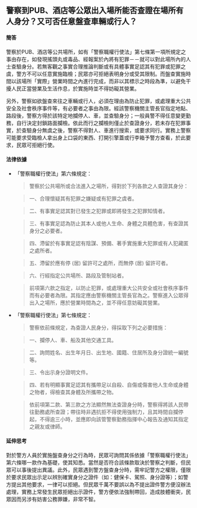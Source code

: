 ## 警察到PUB、酒店等公眾出入場所能否查證在場所有人身分？又可否任意盤查車輛或行人？

#### 簡答


警察於PUB、酒店等公共場所，如有「警察職權行使法」第七條第一項所規定之事由存在，如發現搖頭丸或毒品、經報案於內將有犯罪－－就可以對此場所內的人士查驗身分。若無客觀之事實合理推論判斷或有具體事實足認其有犯罪或犯罪之虞，警方不可以任意實施臨檢；民眾亦可拒絕表明身分或受其限制。而盤查實施時間以該場所「實際」營業時間之內進行完成，而非以其標示之時段為準，以避免干擾人民正當營業及生活作息，於實施時並不得妨礙其營業。

另外，警察如欲盤查來往之車輛或行人，必須在理由為防止犯罪，或處理重大公共安全及社會秩序事件等，有必要者之事由為限。經該警察機關主管長官指定地點、路段後，警察方得於該特定地攔停人、車，並查驗身分；一般員警不得任意變更勤務，自行決定封鎖路面攔檢。依此而行之攔檢則僅止於查證身分，若未存在犯罪事實，於查驗身分無虞之後，警察不得對人、車進行搜索，或要求同行。實務上警察可能要求受臨檢人拿出身上口袋的東西、打開引擎蓋或行李箱予警方查看，於此要求，民眾可拒絕行使。

#### 法律依據

* 「警察職權行使法」第六條規定：

   > 警察於公共場所或合法進入之場所，得對於下列各款之人查證其身分：

   > 一、合理懷疑其有犯罪之嫌疑或有犯罪之虞者。

   > 二、有事實足認其對已發生之犯罪或即將發生之犯罪知情者。

   > 三、有事實足認為防止其本人或他人生命、身體之具體危害，有查證其身分之必要者。

   > 四、滯留於有事實足認有陰謀、預備、著手實施重大犯罪或有人犯藏匿之處所者。

   > 五、滯留於應有停 (居) 留許可之處所，而無停 (居) 留許可者。

   > 六、行經指定公共場所、路段及管制站者。

   > 前項第六款之指定，以防止犯罪，或處理重大公共安全或社會秩序事件而有必要者為限。其指定應由警察機關主管長官為之。警察進入公眾得出入之場所，應於營業時間為之，並不得任意妨礙其營業。

* 「警察職權行使法」第七條規定：

   > 警察依前條規定，為查證人民身分，得採取下列之必要措施：

   > 一、攔停人、車、船及其他交通工具。

   > 二、詢問姓名、出生年月日、出生地、國籍、住居所及身分證統一編號等。

   > 三、令出示身分證明文件。

   > 四、若有明顯事實足認其有攜帶足以自殺、自傷或傷害他人生命或身體之物者，得檢查其身體及所攜帶之物。

   > 依前項第二款、第三款之方法顯然無法查證身分時，警察得將該人民帶往勤務處所查證；帶往時非遇抗拒不得使用強制力，且其時間自攔停起，不得逾三小時，並應即向該管警察勤務指揮中心報告及通知其指定之親友或律師。

#### 延伸思考

對於警方人員於實施盤查身分之行為時，民眾可詢問其係依據「警察職權行使法」第六條哪一款作為基礎，使其知悉。當然是否符合該條款取決於警察之判斷，但民眾可以事後提出異議。此外，民眾遇到警方盤查身分時，需牢記警方之權限，僅限於要求民眾出示足以辨別確實身分之證件（如：健保卡、駕照、身分證等）；如警方提出其他要求，一律可以拒絕。但民眾千萬不要誤以為不提出證件警方便沒辦法處理，實務上常發生民眾拒絕出示證件，警方便依法強制帶回，造成肢體衝突，民眾因而另涉有妨害公務罪嫌，非常不智。


